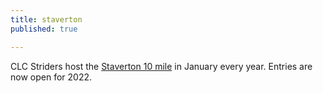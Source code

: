 ```yaml
---
title: staverton
published: true

---
```


CLC Striders host the [Staverton 10 mile](/staverton-10) in January every year. Entries are now open for 2022.

